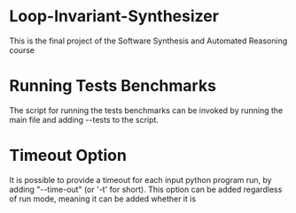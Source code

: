 # Loop-Invariant-Synthesizer
This is the final project of the Software Synthesis and Automated Reasoning course

# Running Tests Benchmarks
The script for running the tests benchmarks can be invoked by running the main file and adding --tests to the script.

# Timeout Option
It is possible to provide a timeout for each input python program run, by adding "--time-out" (or '-t' for short).
This option can be added regardless of run mode, meaning it can be added whether it is 

<!--stackedit_data:
eyJoaXN0b3J5IjpbMjA5NTg3NzA2NiwxNDg4OTczOTA3LC0xMT
I3NjEzNjk4LC0xMTc5NjUxNzgsLTE1NDg2MDU4NjRdfQ==
-->